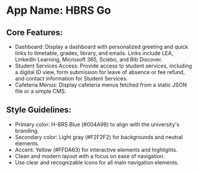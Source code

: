# **App Name**: HBRS Go

## Core Features:

- Dashboard: Display a dashboard with personalized greeting and quick links to timetable, grades, library, and emails. Links include LEA, LinkedIn Learning, Microsoft 365, Sciebo, and Bib Discover.
- Student Services Access: Provide access to student services, including a digital ID view, form submission for leave of absence or fee refund, and contact information for Student Services.
- Cafeteria Menus: Display cafeteria menus fetched from a static JSON file or a simple CMS.

## Style Guidelines:

- Primary color: H-BRS Blue (#004A98) to align with the university's branding.
- Secondary color: Light gray (#F2F2F2) for backgrounds and neutral elements.
- Accent: Yellow (#FFDA63) for interactive elements and highlights.
- Clean and modern layout with a focus on ease of navigation.
- Use clear and recognizable icons for all main navigation elements.